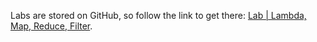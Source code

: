 <br><br>

Labs are stored on GitHub, so follow the link to get there: [Lab | Lambda, Map, Reduce, Filter](https://github.com/data-bootcamp-v4/lab-python-lambda-map-reduce-filter).
